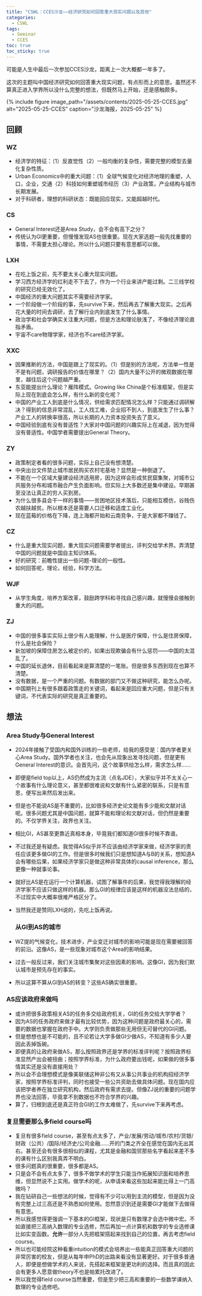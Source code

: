 ```yaml
---
title: "CSWL：CCES沙龙——经济研究如何回答重大现实问题以及其他"
categories:
  - CSWL
tags:
  - Seminar
  - CCES
toc: true
toc_sticky: true  
---
```


可能是人生中最后一次参加CCES沙龙，距离上一次大概都一年多了。

这次的主题叫中国经济研究如何回答重大现实问题，有点形而上的意思。虽然还不算真正进入学界所以没什么完整的想法，但既然马上开始，还是感触颇多。

{% include figure 
   image_path="/assets/contents/2025-05-25-CCES.jpg" 
   alt="2025-05-25-CCES"
   caption="沙龙海报，2025-05-25" 
%}
## 回顾

### WZ
* 经济学的特征：（1）反直觉性（2）一般均衡的复杂性，需要完整的模型去量化复杂性质。
* Urban Economics中的重大问题：（1）全球气候变化对经济地理的重塑，人口，企业，交通（2）科技如何重塑城市经历（3）产业政策，产业结构与城市长期发展。
* 对于科研者，理想的科研状态：既能回应现实，又能超越时代。

### CS
* General Interest还是Area Study，会不会有高下之分？
* 传统认为GI更重要，但慢慢发现AS也很重要。现在大家选题一般先找重要的事情，不需要太担心理论。所以什么问题只要有意思都可以做。

### LXH
* 在吃上饭之前，先不要太关心重大现实问题。
* 学习西方经济学的红利走不下去了，作为一个行业来讲产能过剩。二三线学校的研究已经无效化了。
* 中国经济的重大问题其实不需要经济学家。
* 一个阶段做一个阶段的事，先survive下来，然后再去了解重大现实。之后再花大量的时间去调研，去了解行业内到底发生了什么事情。
* 政治学和社会学确实关注重大问题，但是方法和理论肤浅了，不像经济理论直指矛盾。
* 宇宙不care物理学家，经济也不care经济学家。

### XXC
* 因果推断的方法，中国是跟上了现实的。（1）但是别的方法呢，方法单一性是不是有问题，调研报告的价值在哪里？（2）国内大量不公开的微观数据在哪里，越往后这个问题越严重。
* 东亚能提出什么理论？雁阵模式。Growing like China是个标准框架，但是实际上现在到底会怎么样，有什么新的变化呢？
* 中国的产业工人到底是什么情况，供给需求匹配情况怎么样？只能通过调研解决？得到的信息非常混乱，工人找工难，企业招不到人，到底发生了什么事？产业工人的转换率很高，所以长期的人力资本投资失去了意义。
* 中国经验到底有没有普适性？大家对中国问题的兴趣实际上在减退，因为觉得没有普适性。中国学者需要提出General Theory。

### ZY
* 政策制定者看的很多问题，实际上自己没有想清楚。
* 中央出台文件禁止城市居民购买农村宅基地？显然是一种倒退了。
* 不能在一个区域大量建设经济适用房，因为这样会形成贫民窟集聚，对城市公共服务分布和城市融合产生负面影响。但实际上大多数还是集中建设。早期甚至没法让真正的穷人买到房。
* 为什么很多县会干一样的事情——贫困地区技术落后，只能相互模仿，谷贱伤农越扶越贫。所以根本还是需要人口迁移和适度工业化。
* 现在蓝莓的价格在下降，连上海都开始和云南竞争，于是大家都不赚钱了。

### CZ
* 什么是重大现实问题，重大现实问题需要学者提出，评判交给学术界。弄清楚中国的问题就是中国自主知识体系。
* 好的研究：前瞻性提出一些问题-理论的一般性。
* 如何回答呢，理论，经验，科学方法。

### WJF
* 从学生角度，培养方案改革，鼓励跨学科和寻找自己感兴趣，就慢慢会接触到重大的问题。

### ZJ
* 中国的很多事实实际上很少有人能理解，什么是医疗保障，什么是住房保障，什么是社会保险？
* 新加坡的保障住房怎么被定价的，如果出现欺骗会有什么惩罚——中国的太混乱了。
* 中国的延长退休，目前看起来是算清楚的一笔账。但是很多东西到现在也算不清楚。
* 没有数据，是一个严重的问题。有数据的部门又不做这种研究，能怎么办呢。
* 中国期刊上有很多跟着政策走的关键词，看起来是回应重大问题，但是只有关键词，不代表实际的研究是真正重要的。

## 想法

### Area Study与General Interest
* 2024年接触了受国内和国外训练的一些老师，给我的感受是：国内学者更关心Area Study。国外学者也关注，也会先从现象出发寻找问题，但是更有General Interest的意识。会首先问，这个故事供给怎么样，需求怎么样……
* 即便是field top以上，AS仍然成为主流（点名JDE），大家似乎并不太关心一个故事有什么理论意义，甚至都很难说和文献有什么紧密的联系，只是有意思，便写出来然后发出来。
* 但是也不能说AS是不重要的，比如很多经济史论文能有多少能和文献对话呢。很多问题尤其是中国问题，就算不能和理论和文献对话，但仍然是重要的。不仅学界关注，政界也关注。
* 相比GI，AS甚至更靠近真相本身，毕竟我们都知道GI很多时候不靠谱。
* 不过我还是有疑虑。我觉得AS似乎并不应该由经济学家来做，经济学家的责任应该更多做GI的工作。但是很多时候我们只是想知道A与B的关系，想知道A会有哪些后果，如果经济学家只是做这种非常具体的causal inference，那么更像一种就事论事。
* 就好比AS是在运行一个计算机器，试图了解事件的后果，我觉得我理解的经济学家不应该只做这样的机器。那么GI的规律应该是这样的机器没法总结的，不过现实中大概率很难严格区分了。
* 当然我还是赞同LXH说的，先吃上饭再说。

  ### 从GI到AS的城市
* WZ提的气候变化，技术进步，产业变迁对城市的影响可能是现在需要被回答的前沿。这像AS，是一些现象对城市这个Area的影响结果。
* 过去一般反过来，我们关注城市集聚对这些因素的影响。这像GI，因为我们默认城市是预先存在的事实。
* 所以这算不算从GI到AS的转变？这些AS确实很重要。

### AS应该政府来做吗
* 或许把很多政策相关AS的任务多交给政府机关，GI的任务交给大学学者？
* 因为AS的任务政府来做才最有比较优势，因为这种问题是政府最关心的，需要的数据也掌握在政府手中。大学则负责做那些无用但无可替代的GI问题。
* 但是想想也是不可能的，且不论若让大学多做GI少做AS，不知道有多少人要因此丢掉饭碗。
* 即便真的让政府来做AS，那么按照政界还是学界的标准评判呢？按照政界标准显然产出会被扭曲；按照学界标准，为什么政府要出钱呢，如果做的很多事情其实还是没有直接用处？
* 所以会不会理想模式是像美联储这种非公有又从事公共事业的机构招经济学家，按照学界标准评判，同时也接受一些公共资助去做具体问题。现在国内应该把学者养在独立研究机构，然后政府有需求去提。但像ZJ说的重要的问题学界也没法回答，毕竟拿不到数据也不符合学界的兴趣。
* 算了，归根到底还是真正符合GI的工作太难做了，先survive下来再考虑。

### 复旦需要那么多field course吗
* 复旦有很多field course，甚至有点太多了，产业/发展/劳动/城市/农村/货银/财政（公共）/国际/经济史/公司金融……开的门类之齐全在感觉在国内无出其右。甚至还会有很多很相似的课程，尤其是金融和国贸那些名字看起来差不多的课有什么区别我真弄不明白。
* 很多问题真的很重要，很多都是AS。
* 只是会不会有点太多了，很多不做学术的学生只能当作拓展知识面和培养思维，但显然说不上实用。做学术的呢，从申请来看这些加起来能比得上一门高微吗？
* 我在钻研自己一些想法的时候，觉得有不少可以用到主流的模型，但是因为没有完整上过三高还是不熟悉如何使用。忽然意识到还是需要GI才能做下去做得有意思。
* 所以我感觉得更强调一下基本的GI框架，现状是只有数理才会选中微中宏。不如直接把三高纳入数理的专业选修，然后再加一点计算机和数学的专业选修课比如实变函数。**允许**一部分人先把框架搭起来找到自己的位置，再去考虑field course。
* 所以也可能经院这种看重intuition的模式会培养出一些能真正回答重大问题的非常厉害的校友，但是从每年申PhD的出路来看没有显著更好。对于很多普通人，即便是想做学术的人来说，先搭起来框架是更功利的选择。而且真的因此会有更多人愿意做theory不也是帕累托改进了。
* 所以我觉得field course当然重要，但是至少把三高和重要的一些数学课纳入数理的专业选修吧。


